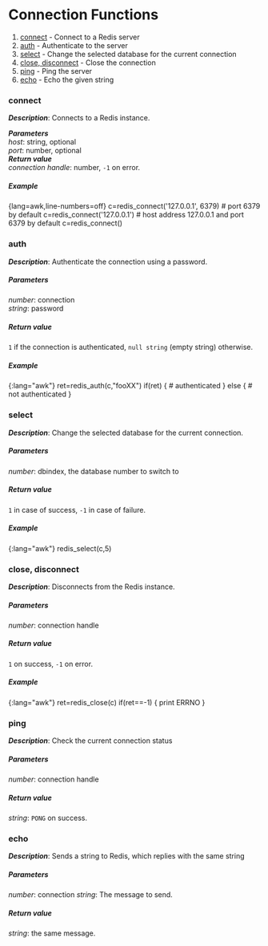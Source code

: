 # Connection Functions

1. [connect](#connect) - Connect to a Redis server
1. [auth](#auth) - Authenticate to the server
1. [select](#select) - Change the selected database for the current connection
1. [close, disconnect](#close-disconnect) - Close the connection
1. [ping](#ping) - Ping the server
1. [echo](#echo) - Echo the given string

### connect     
_**Description**_: Connects to a Redis instance.    

_**Parameters**_   
*host*: string, optional  
*port*: number, optional    
_**Return value**_     
*connection handle*: number, `-1` on error.

##### *Example*    
{lang=awk,line-numbers=off}
    c=redis_connect('127.0.0.1', 6379)
    # port 6379 by default
    c=redis_connect('127.0.0.1')
    # host address 127.0.0.1 and port 6379 by default
    c=redis_connect()

### auth    
_**Description**_: Authenticate the connection using a password.   

##### *Parameters*
*number*: connection    
*string*: password    

##### *Return value* 
`1` if the connection is authenticated, `null string` (empty string) otherwise.    
##### *Example*    
{:lang="awk"}
    ret=redis_auth(c,"fooXX")
    if(ret) {
      # authenticated
    }
    else {
      # not authenticated
    }

### select
_**Description**_: Change the selected database for the current connection.

##### *Parameters*
*number*: dbindex, the database number to switch to

##### *Return value*
`1` in case of success, `-1` in case of failure.

##### *Example*
{:lang="awk"}
    redis_select(c,5)

### close, disconnect
_**Description**_: Disconnects from the Redis instance.

##### *Parameters*
*number*: connection handle  

##### *Return value*
`1` on success, `-1` on error.

##### *Example*
{:lang="awk"}
    ret=redis_close(c)
    if(ret==-1) {
      print ERRNO
    }

### ping
_**Description**_: Check the current connection status

##### *Parameters*
*number*: connection handle  

##### *Return value*
*string*: `PONG` on success.

### echo
_**Description**_: Sends a string to Redis, which replies with the same string

##### *Parameters*
*number*: connection
*string*: The message to send.

##### *Return value*
*string*: the same message.

